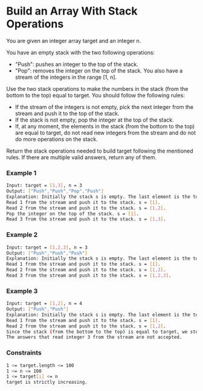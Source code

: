 # Build an Array With Stack Operations

You are given an integer array target and an integer n.

You have an empty stack with the two following operations:

- "Push": pushes an integer to the top of the stack.
- "Pop": removes the integer on the top of the stack.
You also have a stream of the integers in the range [1, n].

Use the two stack operations to make the numbers in the stack (from the bottom to the top) equal to target. You should follow the following rules:

- If the stream of the integers is not empty, pick the next integer from the stream and push it to the top of the stack.
- If the stack is not empty, pop the integer at the top of the stack.
- If, at any moment, the elements in the stack (from the bottom to the top) are equal to target, do not read new integers from the stream and do not do more operations on the stack.

Return the stack operations needed to build target following the mentioned rules. If there are multiple valid answers, return any of them.

### Example 1
```sh
Input: target = [1,3], n = 3
Output: ["Push","Push","Pop","Push"]
Explanation: Initially the stack s is empty. The last element is the top of the stack.
Read 1 from the stream and push it to the stack. s = [1].
Read 2 from the stream and push it to the stack. s = [1,2].
Pop the integer on the top of the stack. s = [1].
Read 3 from the stream and push it to the stack. s = [1,3].
```

### Example 2
```sh
Input: target = [1,2,3], n = 3
Output: ["Push","Push","Push"]
Explanation: Initially the stack s is empty. The last element is the top of the stack.
Read 1 from the stream and push it to the stack. s = [1].
Read 2 from the stream and push it to the stack. s = [1,2].
Read 3 from the stream and push it to the stack. s = [1,2,3].
```

### Example 3
```sh
Input: target = [1,2], n = 4
Output: ["Push","Push"]
Explanation: Initially the stack s is empty. The last element is the top of the stack.
Read 1 from the stream and push it to the stack. s = [1].
Read 2 from the stream and push it to the stack. s = [1,2].
Since the stack (from the bottom to the top) is equal to target, we stop the stack operations.
The answers that read integer 3 from the stream are not accepted.
```

### Constraints
```sh
1 <= target.length <= 100
1 <= n <= 100
1 <= target[i] <= n
target is strictly increasing.
```
